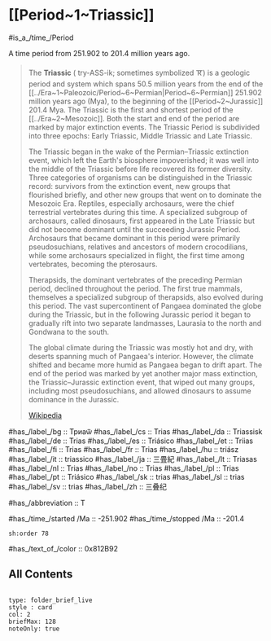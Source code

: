 
# [[Period~1~Triassic]] 

#is_a_/time_/Period 

A time period from 251.902 to 201.4 million years ago. 

> The **Triassic** ( try-ASS-ik; sometimes symbolized 🝈) is a geologic period and system which spans 50.5 million years from the end of the [[../Era~1~Paleozoic/Period~6~Permian|Period~6~Permian]] 251.902 million years ago (Mya), to the beginning of the [[Period~2~Jurassic]] 201.4 Mya. The Triassic is the first and shortest period of the [[../Era~2~Mesozoic]]. 
> Both the start and end of the period are marked by major extinction events. 
> The Triassic Period is subdivided into three epochs: Early Triassic, Middle Triassic and Late Triassic.
>
> The Triassic began in the wake of the Permian–Triassic extinction event, which left the Earth's biosphere impoverished; it was well into the middle of the Triassic before life recovered its former diversity. Three categories of organisms can be distinguished in the Triassic record: survivors from the extinction event, new groups that flourished briefly, and other new groups that went on to dominate the Mesozoic Era. Reptiles, especially archosaurs, were the chief terrestrial vertebrates during this time. A specialized subgroup of archosaurs, called dinosaurs, first appeared in the Late Triassic but did not become dominant until the succeeding Jurassic Period. Archosaurs that became dominant in this period were primarily pseudosuchians, relatives and ancestors of modern crocodilians, while some archosaurs specialized in flight, the first time among vertebrates, becoming the pterosaurs.
>
> Therapsids, the dominant vertebrates of the preceding Permian period, declined throughout the period. The first true mammals, themselves a specialized subgroup of therapsids, also evolved during this period. The vast supercontinent of Pangaea dominated the globe during the Triassic, but in the following Jurassic period it began to gradually rift into two separate landmasses, Laurasia to the north and Gondwana to the south.
>
> The global climate during the Triassic was mostly hot and dry, with deserts spanning much of Pangaea's interior. However, the climate shifted and became more humid as Pangaea began to drift apart. The end of the period was marked by yet another major mass extinction, the Triassic–Jurassic extinction event, that wiped out many groups, including most pseudosuchians, and allowed dinosaurs to assume dominance in the Jurassic.
>
> [Wikipedia](https://en.wikipedia.org/wiki/Triassic)


#has_/label_/bg  :: Триаѿ
#has_/label_/cs  :: Trias
#has_/label_/da  :: Triassisk
#has_/label_/de  :: Trias
#has_/label_/es  :: Triásico
#has_/label_/et  :: Triias
#has_/label_/fi  :: Trias
#has_/label_/fr  :: Trias
#has_/label_/hu  :: triász
#has_/label_/it  :: triassico
#has_/label_/ja  :: 三畳紀
#has_/label_/lt  :: Triasas
#has_/label_/nl  :: Trias
#has_/label_/no  :: Trias
#has_/label_/pl  :: Trias
#has_/label_/pt  :: Triásico
#has_/label_/sk  :: trias
#has_/label_/sl  :: trias
#has_/label_/sv  :: trias
#has_/label_/zh  :: 三叠纪

#has_/abbreviation :: T

#has_/time_/started /Ma :: -251.902 
#has_/time_/stopped /Ma :: -201.4 

    sh:order 78 

#has_/text_of_/color :: 0x812B92

## All Contents

```folderv
```

```ccard
type: folder_brief_live
style : card
col: 2
briefMax: 128
noteOnly: true
```


